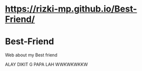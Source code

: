 #  https://rizki-mp.github.io/Best-Friend/
# Best-Friend
Web about my Best friend

ALAY DIKIT G PAPA LAH WWKWKWKKW
